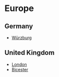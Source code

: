 # Europe

## Germany

  * [Würzburg](germany/wuerzburg.md)

## United Kingdom
  * [London](united-kingdom/london.md)
  * [Bicester](united-kingdom/bicester.md)
